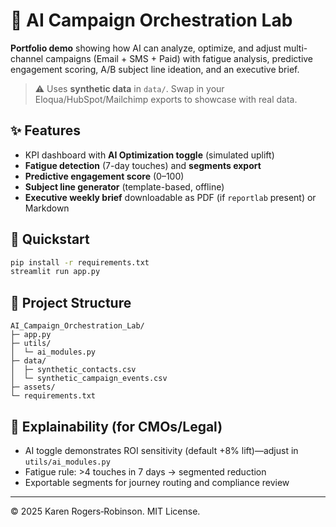 # 🧪 AI Campaign Orchestration Lab

**Portfolio demo** showing how AI can analyze, optimize, and adjust multi-channel campaigns (Email + SMS + Paid) with
fatigue analysis, predictive engagement scoring, A/B subject line ideation, and an executive brief.

> ⚠️ Uses **synthetic data** in `data/`. Swap in your Eloqua/HubSpot/Mailchimp exports to showcase with real data.

## ✨ Features
- KPI dashboard with **AI Optimization toggle** (simulated uplift)
- **Fatigue detection** (7-day touches) and **segments export**
- **Predictive engagement score** (0–100)
- **Subject line generator** (template-based, offline)
- **Executive weekly brief** downloadable as PDF (if `reportlab` present) or Markdown

## 🚀 Quickstart
```bash
pip install -r requirements.txt
streamlit run app.py
```

## 📁 Project Structure
```
AI_Campaign_Orchestration_Lab/
├─ app.py
├─ utils/
│  └─ ai_modules.py
├─ data/
│  ├─ synthetic_contacts.csv
│  └─ synthetic_campaign_events.csv
├─ assets/
└─ requirements.txt
```
## 🧠 Explainability (for CMOs/Legal)
- AI toggle demonstrates ROI sensitivity (default +8% lift)—adjust in `utils/ai_modules.py`
- Fatigue rule: >4 touches in 7 days → segmented reduction
- Exportable segments for journey routing and compliance review

---

© 2025 Karen Rogers‑Robinson. MIT License.
